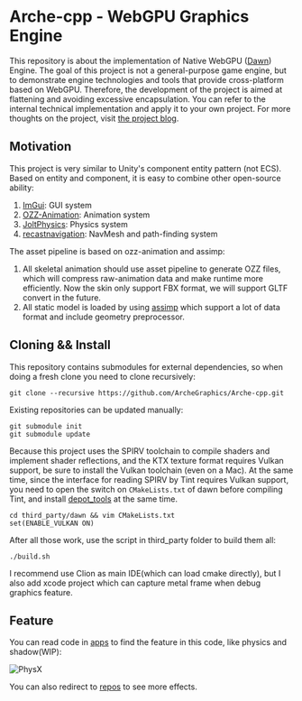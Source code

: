 # Arche-cpp - WebGPU Graphics Engine

This repository is about the implementation of Native WebGPU ([Dawn](https://dawn.googlesource.com/dawn)) Engine.
The goal of this project is not a general-purpose game engine, but to demonstrate engine technologies and tools that
provide cross-platform based on WebGPU. Therefore, the development of the project is aimed at flattening and avoiding
excessive encapsulation. You can refer to the internal technical implementation and apply it to your own project. For
more thoughts on the project, visit [the project blog](https://arche.graphics/blog/).

## Motivation

This project is very similar to Unity's component entity pattern (not ECS). Based on entity and component, it is easy to
combine other open-source ability:

1. [ImGui](https://github.com/ocornut/imgui): GUI system
2. [OZZ-Animation](https://github.com/guillaumeblanc/ozz-animation): Animation system
3. [JoltPhysics](https://github.com/jrouwe/JoltPhysics): Physics system
4. [recastnavigation](https://github.com/recastnavigation/recastnavigation): NavMesh and path-finding system

The asset pipeline is based on ozz-animation and assimp:

1. All skeletal animation should use asset pipeline to generate OZZ files, which will compress raw-animation data and
   make runtime more efficiently. Now the skin only support FBX format, we will support GLTF convert in the future.
2. All static model is loaded by using [assimp](https://github.com/assimp/assimp) which support a lot of data format and
   include geometry preprocessor.

## Cloning && Install

This repository contains submodules for external dependencies, so when doing a fresh clone you need to clone
recursively:

```
git clone --recursive https://github.com/ArcheGraphics/Arche-cpp.git
```

Existing repositories can be updated manually:

```
git submodule init
git submodule update
```

Because this project uses the SPIRV toolchain to compile shaders and implement shader reflections, and the KTX texture
format requires Vulkan support, be sure to install the Vulkan toolchain (even on a Mac). At the same time, since the
interface for reading SPIRV by Tint requires Vulkan support, you need to open the switch on `CMakeLists.txt` of dawn
before compiling Tint, and install [depot_tools](https://dawn.googlesource.com/dawn/+/HEAD/docs/building.md) at the same
time.

```
cd third_party/dawn && vim CMakeLists.txt
set(ENABLE_VULKAN ON)
```

After all those work, use the script in third_party folder to build them all:

```
./build.sh
```

I recommend use Clion as main IDE(which can load cmake directly), but I also add xcode project which can capture metal
frame when debug graphics feature.

## Feature

You can read code in [apps](https://github.com/ArcheGraphics/Arche-cpp/tree/main/apps) to find the feature in this
code, like physics and shadow(WIP):

![PhysX](https://github.com/yangfengzzz/DigitalVoxEffect/raw/main/doc/img/physx.gif "PhysX")

You can also redirect to [repos](https://github.com/yangfengzzz/DigitalVoxEffect) to see more effects.
